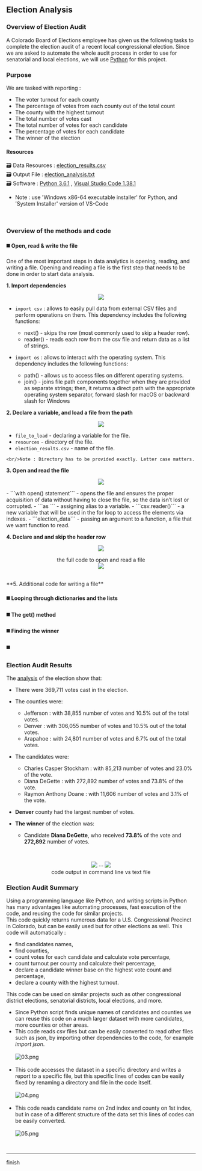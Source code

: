 ## Election Analysis

### Overview of Election Audit
A Colorado Board of Elections employee has given us the following tasks to complete the election audit of a recent local congressional election. Since we are asked to automate the whole audit process in order to use for senatorial and local elections, we will use [Python](https://www.python.org/doc/essays/blurb/) for this project.<br/>

### Purpose
We are tasked with reporting : 
- The voter turnout for each county
- The percentage of votes from each county out of the total count
- The county with the highest turnout
- The total number of votes cast
- The total number of votes for each candidate
- The percentage of votes for each candidate
- The winner of the election


#### Resources
:card_file_box: Data Resources : [election_results.csv](/resources/election_results.csv)<br/>
:card_file_box: Output File : [election_analysis.txt](/analysis/election_analysis.txt)<br/>
:card_file_box: Software :  [Python 3.6.1](https://www.python.org/downloads/windows/) &#44;  [Visual Studio Code 1.38.1](https://code.visualstudio.com/download)
- Note : use 'Windows x86-64 executable installer' for Python, and 'System Installer' version of VS-Code 
<br/>

### Overview of the methods and code
#### :black_medium_square: Open, read & write the file
One of the most important steps in data analytics is opening, reading, and writing a file. Opening and reading a file is the first step that needs to be done in order to start data analysis.<br/>

**1. Import dependencies**
   <p align="center"><img src="https://github.com/MousaviLaleh/Election_Analysis/blob/main/images/06.png"></p>
  
  - ```import csv``` :  allows to easily pull data from external CSV files and perform operations on them. This dependency includes the following functions:
    - next() - skips the row (most commonly used to skip a header row).
    - reader() - reads each row from the csv file and return data as a list of strings.
   
  - ```import os``` : allows to interact with the operating system. This dependency includes the following functions:
    - path() - allows us to access files on different operating systems.
    - join() - joins file path components together when they are provided as separate strings; then, it returns a direct path with the appropriate operating system separator, forward slash for macOS or backward slash for Windows

**2. Declare a variable, and load a file from the path**
 <p align="center"><img src="https://github.com/MousaviLaleh/Election_Analysis/blob/main/images/07.png"></p>
    
   - ```file_to_load``` - declaring a variable for the file.
   - ```resources``` - directory of the file.
   - ```election_results.csv``` - name of the file.
    
    <br/>Note : Directory has to be provided exactly. Letter case matters.

**3. Open and read the file** 
<p align="center"><img src="https://github.com/MousaviLaleh/Election_Analysis/blob/main/images/08.png"></p>
- ```with open() statement``` - opens the file and ensures the proper acquisition of data without having to close the file, so the data isn’t lost or corrupted.
- ```as <variable_name>``` - assigning alias to a variable.
- ```csv.reader()``` - a new variable that will be used in the for loop to access the elements via indexes.
- ```election_data``` - passing an argument to a function, a file that we want function to read.

   
**4. Declare and and skip the header row** 
<p align="center"><img src="https://github.com/MousaviLaleh/Election_Analysis/blob/main/images/09.png"></p>


<p align="center">
   the full code to open and read a file<br/>
   <img src="https://github.com/MousaviLaleh/Election_Analysis/blob/main/images/10.png">
</p>
<br/>
**5. Additional code for writing a file**  <br/>


#### :black_medium_square: Looping through dictionaries and the lists
#### :black_medium_square: The get() method
#### :black_medium_square: Finding the winner
#### :black_medium_square: 

### Election Audit Results
The [analysis](/resources/images/03.png) of the election show that:
- There were 369,711 votes cast in the election. 

- The counties were: 
    - Jefferson :  with 38,855 number of votes and 10.5% out of the total votes.
    - Denver    :  with 306,055 number of votes and 10.5% out of the total votes.
    - Arapahoe  :  with 24,801 number of votes and 6.7% out of the total votes.

- The candidates were:
    - Charles Casper Stockham :  with 85,213 number of votes and 23.0% of the vote.
    - Diana DeGette           :  with 272,892 number of votes and 73.8% of the vote.
    - Raymon Anthony Doane    :  with 11,606 number of votes and 3.1% of the vote.

- **Denver** county had the largest number of votes.

- **The winner** of the election was:
    - Candidate **Diana DeGette**, who received **73.8%** of the vote and **272,892** number of votes.
<br/>
<p align="center">
   <img src="https://github.com/MousaviLaleh/Election_Analysis/blob/main/images/02.png">  --
  <img src="https://github.com/MousaviLaleh/Election_Analysis/blob/main/images/01.png"><br/>
   code output in command line  vs   text file
</p>

### Election Audit Summary
Using a programming language like Python, and writing scripts in Python has many advantages like automating processes, fast execution of the code, and reusing the code for similar projects. <br/>
This code quickly returns numerous data for a U.S. Congressional Precinct in Colorado, but can be easily used but for other elections as well. This code will automatically :
- find candidates names,
- find counties,
- count votes for each candidate and calculate vote percentage,
- count turnout per county and calculate their percentage,
- declare a candidate winner base on the highest vote count and percentage,
- declare a county with the highest turnout.

This code can be used on similar projects such as other congressional district elections, senatorial districts, local elections, and more.<br/>

- Since Python script finds unique names of candidates and counties we can reuse this code on a much larger dataset with more candidates, more counties or other areas.
- This code reads csv files but can be easily converted to read other files such as json, by importing other dependencies to the code, for example *import json*.<br/><br/>
![03.png](/images/03.png) <br/><br/>
- This code accesses the dataset in a specific directory and writes a report to a specific file, but this specific lines of codes can be easily fixed by renaming a directory and file in the code itself.<br/><br/>
![04.png](/images/04.png) <br/><br/>
- This code reads candidate name on 2nd index and county on 1st index, but in case of a different structure of the data set this lines of codes can be easily converted. <br/><br/>
![05.png](/images/05.png)<br/>
<br/>
<hr/>
  
  
  finish
